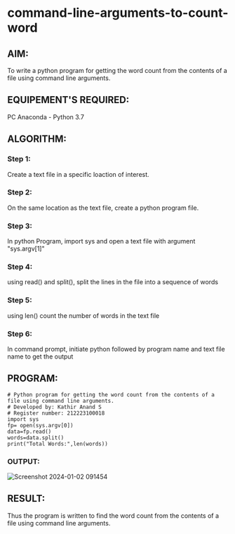 # command-line-arguments-to-count-word
## AIM:
To write a python program for getting the word count from the contents of a file using command line arguments.
## EQUIPEMENT'S REQUIRED: 
PC
Anaconda - Python 3.7
## ALGORITHM: 

### Step 1:
Create a text file in a specific loaction of interest.

### Step 2:
On the same location as the text file, create a python program file.

### Step 3:
In python Program, import sys and open a text file with argument "sys.argv[1]"

### Step 4:
using read() and split(), split the lines in the file into a sequence of words

### Step 5:
using len() count the number of words in the text file

### Step 6:
In command prompt, initiate python followed by program name and text file name to get the output

## PROGRAM:
```
# Python program for getting the word count from the contents of a file using command line arguments.
# Developed by: Kathir Anand S
# Register number: 212223100018
import sys
fp= open(sys.argv[0])
data=fp.read()
words=data.split()
print("Total Words:",len(words))
```
### OUTPUT:
![Screenshot 2024-01-02 091454](https://github.com/Skathiranand/command-line-arguments-to-count-word/assets/147141136/1f79c7c3-ea09-4e46-86e5-4be002755161)

## RESULT:
Thus the program is written to find the word count from the contents of a file using command line arguments.
